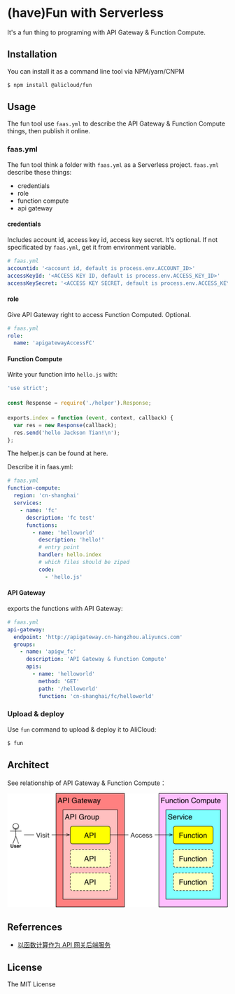 # (have)Fun with Serverless

It's a fun thing to programing with API Gateway & Function Compute.

## Installation

You can install it as a command line tool via NPM/yarn/CNPM

```sh
$ npm install @alicloud/fun
```

## Usage

The fun tool use `faas.yml` to describe the API Gateway & Function Compute things, then publish it online.

### faas.yml

The fun tool think a folder with `faas.yml` as a Serverless project. `faas.yml` describe these things:

- credentials
- role
- function compute
- api gateway

#### credentials

Includes account id, access key id, access key secret. It's optional. If not specificated by `faas.yml`, get it from environment variable.

```yaml
# faas.yml
accountid: '<account id, default is process.env.ACCOUNT_ID>'
accessKeyId: '<ACCESS KEY ID, default is process.env.ACCESS_KEY_ID>'
accessKeySecret: '<ACCESS KEY SECRET, default is process.env.ACCESS_KEY_SECRET>'
```

#### role

Give API Gateway right to access Function Computed. Optional.

```yaml
# faas.yml
role:
  name: 'apigatewayAccessFC'
```

#### Function Compute

Write your function into `hello.js` with:

```js
'use strict';

const Response = require('./helper').Response;

exports.index = function (event, context, callback) {
  var res = new Response(callback);
  res.send('hello Jackson Tian!\n');
};
```

The helper.js can be found at here.

Describe it in faas.yml:

```yaml
# faas.yml
function-compute:
  region: 'cn-shanghai'
  services:
    - name: 'fc'
      description: 'fc test'
      functions:
        - name: 'helloworld'
          description: 'hello!'
          # entry point
          handler: hello.index
          # which files should be ziped
          code:
            - 'hello.js'
```

#### API Gateway

exports the functions with API Gateway:

```yaml
# faas.yml
api-gateway:
  endpoint: 'http://apigateway.cn-hangzhou.aliyuncs.com'
  groups:
    - name: 'apigw_fc'
      description: 'API Gateway & Function Compute'
      apis:
        - name: 'helloworld'
          method: 'GET'
          path: '/helloworld'
          function: 'cn-shanghai/fc/helloworld'
```

### Upload & deploy

Use `fun` command to upload & deploy it to AliCloud:

```sh
$ fun
```

## Architect

See relationship of API Gateway & Function Compute：

![](./figures/arch.png)

## Referrences

- [以函数计算作为 API 网关后端服务](https://help.aliyun.com/document_detail/54788.html)

## License

The MIT License
